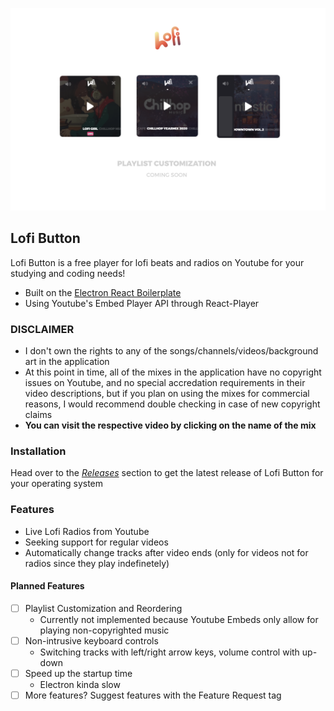 
<p align='center'>
  <img src='./app-preview-assets/preview.png'>
</p>


## Lofi Button
Lofi Button is a free player for lofi beats and radios on Youtube for your studying and coding needs!

- Built on the [Electron React Boilerplate](https://github.com/electron-react-boilerplate/electron-react-boilerplate)
- Using Youtube's Embed Player API through React-Player

### DISCLAIMER
- I don't own the rights to any of the songs/channels/videos/background art in the application
- At this point in time, all of the mixes in the application have no copyright issues on Youtube, and no special accredation requirements in their video descriptions, but if you plan on using the mixes for commercial reasons, I would recommend double checking in case of new copyright claims
- **You can visit the respective video by clicking on the name of the mix**

### Installation

Head over to the *[Releases](https://github.com/alderie/lofi-button/releases)* section to get the latest release of Lofi Button for your operating system

### Features

- Live Lofi Radios from Youtube
- Seeking support for regular videos
- Automatically change tracks after video ends (only for videos not for radios since they play indefinetely)

#### Planned Features

- [ ] Playlist Customization and Reordering
  - Currently not implemented because Youtube Embeds only allow for playing non-copyrighted music
- [ ] Non-intrusive keyboard controls 
  - Switching tracks with left/right arrow keys, volume control with up-down
- [ ] Speed up the startup time
  - Electron kinda slow
- [ ] More features? Suggest features with the Feature Request tag